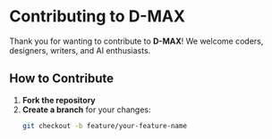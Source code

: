 # Contributing to D-MAX

Thank you for wanting to contribute to **D-MAX**! We welcome coders, designers, writers, and AI enthusiasts.

## How to Contribute

1. **Fork the repository**  
2. **Create a branch** for your changes:
   ```bash
   git checkout -b feature/your-feature-name
